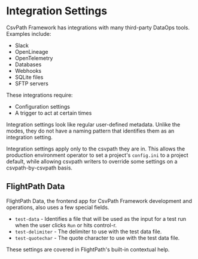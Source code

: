 

# Integration Settings

CsvPath Framework has integrations with many third-party DataOps tools. Examples include:
* Slack
* OpenLineage
* OpenTelemetry
* Databases
* Webhooks
* SQLite files
* SFTP servers

These integrations require:
* Configuration settings
* A trigger to act at certain times

Integration settings look like regular user-defined metadata. Unlike the modes, they do not have a naming pattern that identifies them as an integration setting.

Integration settings apply only to the csvpath they are in. This allows the production environment operator to set a project's `config.ini` to a project default, while allowing csvpath writers to override some settings on a csvpath-by-csvpath basis.

## FlightPath Data

FlightPath Data, the frontend app for CsvPath Framework development and operations, also uses a few special fields.
* `test-data` - Identifies a file that will be used as the input for a test run when the user clicks `Run` or hits control-r.
* `test-delimiter` - The delimiter to use with the test data file.
* `test-quotechar` - The quote character to use with the test data file.

These settings are covered in FlightPath's built-in contextual help.



